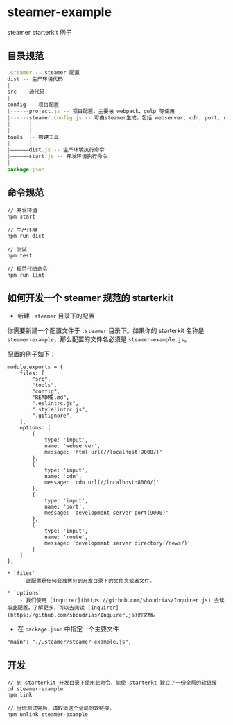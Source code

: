 # steamer-example

steamer starterkit 例子

## 目录规范

```javascript
.steamer -- steamer 配置
dist -- 生产环境代码
|
src -- 源代码
|
config -- 项目配置
|------project.js -- 项目配置，主要被 webpack，gulp 等使用
|------steamer.config.js -- 可由steamer生成，包括 webserver, cdn, port, route 等
|      |
|      |
tools  -- 构建工具
|      |
|——————dist.js -- 生产环境执行命令
|——————start.js -- 开发环境执行命令
|
package.json
```

## 命令规范

```
// 开发环境
npm start

// 生产环境
npm run dist

// 测试
npm test

// 规范代码命令
npm run lint
```

## 如何开发一个 steamer 规范的 starterkit

* 新建 `.steamer` 目录下的配置

你需要新建一个配置文件于 `.steamer` 目录下。如果你的 starterkit 名称是 `steamer-example`，那么配置的文件名必须是 `steamer-example.js`。

配置的例子如下：

```
module.exports = {
    files: [
        "src",
        "tools",
        "config",
        "README.md",
        ".eslintrc.js",
        ".stylelintrc.js",
        ".gitignore",
    ],
    options: [
        {
            type: 'input',
            name: 'webserver',
            message: 'html url(//localhost:9000/)'
        },
        {
            type: 'input',
            name: 'cdn',
            message: 'cdn url(//localhost:8000/)'
        },
        {
            type: 'input',
            name: 'port',
            message: 'development server port(9000)'
        },
        {
            type: 'input',
            name: 'route',
            message: 'development server directory(/news/)'
        }
    ]
};
```

    * `files` 
        - 此配置是任何会被拷贝到开发目录下的文件夹或者文件。

    * `options` 
        - 我们使用 [inquirer](https://github.com/sboudrias/Inquirer.js) 去读取此配置，了解更多，可以去阅读 [inquirer](https://github.com/sboudrias/Inquirer.js)的文档。


* 在 `package.json` 中指定一个主要文件

```
"main": "./.steamer/steamer-example.js",
```

## 开发
```
// 到 starterkit 开发目录下使用此命令，能使 starterkt 建立了一份全局的软链接
cd steamer-example
npm link

// 当你测试完后，请取消这个全局的软链接。
npm unlink steamer-example

```
